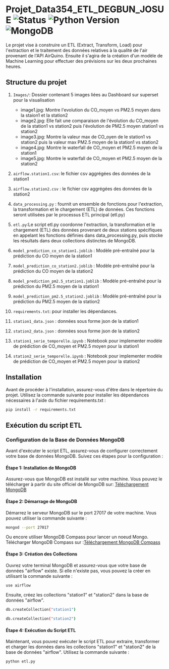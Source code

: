 # Projet_Data354_ETL_DEGBUN_JOSUE ![Status](https://img.shields.io/badge/status-stable-brightgreen) ![Python Version](https://img.shields.io/badge/python-3.11%20%7C%20%3E%3D3.6-blue) ![MongoDB](https://img.shields.io/badge/MongoDB-4.4-green)




Le projet vise à construire un ETL (Extract, Transform, Load) pour l'extraction et le traitement des données relatives à la qualité de l'air provenant de l'API AirQuino. Ensuite il s'agira de la création d'un modèle de Machine Learning pour effectuer des prévisions sur les deux prochaines heures.

## Structure du projet
1. `Images/`:
    Dossier contenant 5 images liées au Dashboard sur superset pour la visualisation
   - image1.jpg: Montre l'evolution du CO_moyen vs PM2.5 moyen dans la staion1 et la station2
   - image2.jpg: Elle fait une comparaison de l'évolution du CO_moyen de la station1 vs station2 puis l'évolution de PM2.5 moyen station1 vs station2
   - image3.jpg: Montre la valeur max de CO_oyen de le station1 vs station2 puis la valeur max PM2.5 moyen de la station1 vs station2
   - image4.jpg: Montre le waterfall de CO_moyen et PM2.5 moyen de la station1
   - image5.jpg: Montre le waterfall de CO_moyen et PM2.5 moyen de la station2
2.  `airflow.station1.csv`: le fichier csv aggrégées des données de la station1


3. `airflow.station2.csv`  :  le fichier csv aggrégées des données de la station2

4. `data_processing.py` : fournit un ensemble de fonctions pour l'extraction, la transformation et le chargement (ETL) de données. Ces fonctions seront utilisées par le processus ETL principal (etl.py)

5.  `etl.py`:Le script etl.py coordonne l'extraction, la transformation et le chargement (ETL) des données provenant de deux stations spécifiques en appelant les fonctions définies dans data_processing.py, puis stocke les résultats dans deux collections distinctes de MongoDB.
   
6.  `model_prediction_co_station1.joblib` : Modèle pré-entraîné pour la prédiction du CO moyen de la station1

7.  `model_prediction_co_station2.joblib` : Modèle pré-entraîné pour la prédiction du CO moyen de la station2

8.  `model_prediction_pm2.5_station1.joblib` : Modèle pré-entraîné pour la prédiction du PM2.5 moyen de la station1

9.  `model_prediction_pm2.5_station2.joblib` : Modèle pré-entraîné pour la prédiction du PM2.5 moyen de la station2

10.   `requirements.txt`: pour installer les dépendances.
    
11.  `station1_data.json` : données sous forme json de la station1

12. `station2_data.json` : données sous forme json de la station2

13.  `station1_serie_temporelle.ipynb` : Notebook pour implementer modèle de prédiction de CO_moyen et PM2.5 moyen pour la station1

14. `station2_serie_temporelle.ipynb`  : Notebook pour implementer modèle de prédiction de CO_moyen et PM2.5 moyen pour la station2

## Installation
Avant de procéder à l'installation, assurez-vous d'être dans le répertoire du projet. Utilisez la commande suivante pour installer les dépendances nécessaires à l'aide du fichier requirements.txt :
```bash
pip install -r requirements.txt
```
## Exécution du script ETL
### Configuration de la Base de Données MongoDB
Avant d'exécuter le script ETL, assurez-vous de configurer correctement votre base de données MongoDB. Suivez ces étapes pour la configuration :

#### Étape 1: Installation de MongoDB
Assurez-vous que MongoDB est installé sur votre machine. Vous pouvez le télécharger à partir du site officiel de MongoDB sur: [Téléchargement MongoDB](https://www.mongodb.com/try/download/community)

#### Étape 2: Démarrage de MongoDB
Démarrez le serveur MongoDB sur le port 27017 de votre machine. Vous pouvez utiliser la commande suivante :
```bash
mongod --port 27017
```
Ou encore utiliser MongoDB Compass pour lancer un noeud Mongo. Télécharger MongoDB Compass sur :[Téléchargement MongoDB Compass](https://www.mongodb.com/try/download/shell)

#### Étape 3: Création des Collections
Ouvrez votre terminal MongoDB et assurez-vous que votre base de données "airflow" existe. Si elle n'existe pas, vous pouvez la créer en utilisant la commande suivante :
```bash
use airflow
```
Ensuite, créez les collections "station1" et "station2" dans la base de données "airflow".
```bash
db.createCollection("station1")
```
```bash
db.createCollection("station2")
```
#### Étape 4: Exécution du Script ETL
Maintenant, vous pouvez exécuter le script ETL pour extraire, transformer et charger les données dans les collections "station1" et "station2" de la base de données "airflow". Utilisez la commande suivante :
```bash
python etl.py
```


